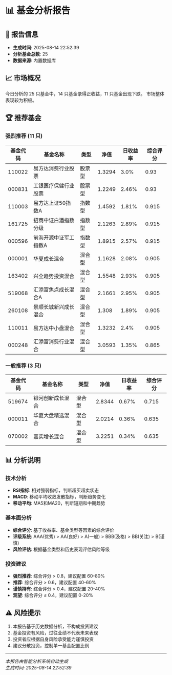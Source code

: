 # 📊 基金分析报告

## 📅 报告信息
- **生成时间**: 2025-08-14 22:52:39
- **分析基金总数**: 25
- **数据来源**: 内置数据库

## 📈 市场概况

今日分析的 25 只基金中，14 只基金录得正收益，11 只基金出现下跌。
市场整体表现较为积极。

## 🏆 推荐基金

### 强烈推荐 (11 只)

| 基金代码 | 基金名称 | 类型 | 净值 | 日收益率 | 综合评分 |
|---------|---------|------|------|----------|----------|
| 110022 | 易方达消费行业股票 | 股票型 | 1.3294 | 3.0% | 0.93 |
| 000831 | 工银医疗保健行业股票 | 股票型 | 1.2249 | 2.46% | 0.93 |
| 110003 | 易方达上证50指数A | 指数型 | 1.4592 | 1.81% | 0.915 |
| 161725 | 招商中证白酒指数分级 | 指数型 | 2.1263 | 2.89% | 0.915 |
| 000596 | 前海开源中证军工指数A | 指数型 | 1.8915 | 2.57% | 0.915 |
| 000001 | 华夏成长混合 | 混合型 | 1.1628 | 2.08% | 0.905 |
| 163402 | 兴全趋势投资混合 | 混合型 | 1.5548 | 2.93% | 0.905 |
| 519068 | 汇添富焦点成长混合A | 混合型 | 2.1661 | 2.95% | 0.905 |
| 260108 | 景顺长城新兴成长混合 | 混合型 | 1.308 | 1.89% | 0.905 |
| 110011 | 易方达中小盘混合 | 混合型 | 1.3232 | 2.4% | 0.905 |
| 000248 | 汇添富消费行业混合 | 混合型 | 3.0593 | 1.35% | 0.865 |


### 一般推荐 (3 只)

| 基金代码 | 基金名称 | 类型 | 净值 | 日收益率 | 综合评分 |
|---------|---------|------|------|----------|----------|
| 519674 | 银河创新成长混合 | 混合型 | 2.8344 | 0.67% | 0.715 |
| 000011 | 华夏大盘精选混合 | 混合型 | 2.0214 | 0.36% | 0.635 |
| 070002 | 嘉实增长混合 | 混合型 | 3.2251 | 0.34% | 0.635 |


## 📊 分析说明

### 技术分析
- **RSI指标**: 相对强弱指标，判断超买超卖状态
- **MACD**: 移动平均收敛发散指标，判断趋势变化
- **移动平均**: MA5和MA20，判断短期和中期趋势

### 基本面分析
- **综合评分**: 基于收益率、基金类型等因素的综合评价
- **评级系统**: AAA(优秀) > AA(良好) > A(一般) > BBB(及格) > BB(关注) > B(谨慎)
- **风险评估**: 根据基金类型和历史表现评估风险等级

### 投资建议
- **强烈推荐**: 综合评分 > 0.8，建议配置 60-80%
- **推荐**: 综合评分 > 0.6，建议配置 40-60%
- **谨慎持有**: 综合评分 > 0.4，建议配置 20-40%
- **观望**: 综合评分 ≤ 0.4，建议配置 0-20%

## ⚠️ 风险提示

1. 本报告基于历史数据分析，不构成投资建议
2. 基金投资有风险，过往业绩不代表未来表现
3. 投资者应根据自身风险承受能力谨慎投资
4. 建议分散投资，控制单一基金配置比例

---
*本报告由智能分析系统自动生成*  
*生成时间: 2025-08-14 22:52:39*
